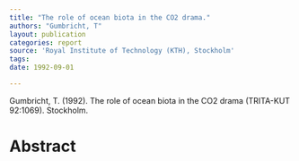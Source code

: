 ```yaml
---
title: "The role of ocean biota in the CO2 drama."
authors: "Gumbricht, T"
layout: publication
categories: report
source: 'Royal Institute of Technology (KTH), Stockholm'
tags:
date: 1992-09-01

---
```


Gumbricht, T. (1992). The role of ocean biota in the CO2 drama (TRITA-KUT 92:1069). Stockholm.

<h1 class='foot-description'>Abstract</h1>
